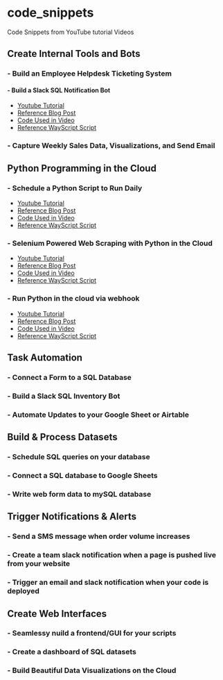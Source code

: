 # code_snippets
Code Snippets from YouTube tutorial Videos

## Create Internal Tools and Bots
 ### - Build an Employee Helpdesk Ticketing System
 
 #### - Build a Slack SQL Notification Bot
  * [Youtube Tutorial](https://youtu.be/bVdLiNBO06w)
  * [Reference Blog Post](https://wayscript.com/learn/creating-slack-bots-track-product-inventory)
  * [Code Used in Video](https://github.com/wayscript/code_snippets/blob/master/slack-inventory-bot.py)
  * [Reference WayScript Script](https://wayscript.com/user/derricks/NbSXuiG4)
  
 ### - Capture Weekly Sales Data, Visualizations, and Send Email

## Python Programming in the Cloud
  ### - Schedule a Python Script to Run Daily
  * [Youtube Tutorial](https://youtu.be/PHyrJ3fOmas)
  * [Reference Blog Post](https://wayscript.com/learn/schedule-python-script-run-daily)
  * [Code Used in Video](https://github.com/wayscript/code_snippets/blob/master/Python%20Programming%20in%20the%20Cloud/web_scraping_with_python_cloud.py)
  * [Reference WayScript Script](https://wayscript.com/shared/D9ToJA2M)
 
 ### - Selenium Powered Web Scraping with Python in the Cloud
  * [Youtube Tutorial](https://youtu.be/JU2GjEEj0TY)
  * [Reference Blog Post](https://wayscript.com/learn/web-scraping-python-cloud)
  * [Code Used in Video](https://github.com/wayscript/code_snippets/blob/master/Python%20Programming%20in%20the%20Cloud/web_scraping_with_python_cloud.py)
  * [Reference WayScript Script](https://wayscript.com/shared/D9ToJA2M)
 
  
 ### - Run Python in the cloud via webhook
  * [Youtube Tutorial](https://youtu.be/bqE7wqTzyMQ)
  * [Reference Blog Post]()
  * [Code Used in Video]()
  * [Reference WayScript Script](https://wayscript.com/shared/OH4fGc3x)
 
## Task Automation
  ### - Connect a Form to a SQL Database
 
 ### - Build a Slack SQL Inventory Bot
  
 ### - Automate Updates to your Google Sheet or Airtable


## Build & Process Datasets
  ### - Schedule SQL queries on your database
 
 ### - Connect a SQL database to Google Sheets
  
 ### - Write web form data to mySQL database


## Trigger Notifications & Alerts
  ### - Send a SMS message when order volume increases
 
 ### - Create a team slack notification when a page is pushed live from your website
  
 ### - Trigger an email and slack notification when your code is deployed



## Create Web Interfaces 
  ### - Seamlessy nuild a frontend/GUI for your scripts
 
 ### - Create a dashboard of SQL datasets
  
 ### - Build Beautiful Data Visualizations on the Cloud
